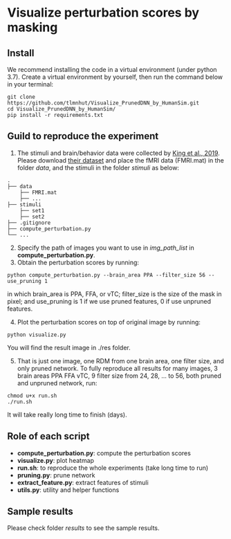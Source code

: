 # Visualize perturbation scores by masking

## Install
We recommend installing the code in a virtual environment (under python 3.7). Create a virtual environment by yourself,
then run the command below in your terminal:

    git clone https://github.com/tlmnhut/Visualize_PrunedDNN_by_HumanSim.git
    cd Visualize_PrunedDNN_by_HumanSim/
    pip install -r requirements.txt

## Guild to reproduce the experiment
1. The stimuli and brain/behavior data were collected by [King et al., 2019](https://www.sciencedirect.com/science/article/pii/S1053811919303702).
Please download [their dataset](https://osf.io/ma2rj/) and place the fMRI data (FMRI.mat) in the folder *data*, and the
stimuli in the folder *stimuli* as below:

```
.
├── data
    ├── FMRI.mat
    ├── ...
├── stimuli
    ├── set1
    ├── set2
├── .gitignore
├── compute_perturbation.py
└── ...
```

2. Specify the path of images you want to use in *img_path_list* in **compute_perturbation.py**.
3. Obtain the perturbation scores by running:

```
python compute_perturbation.py --brain_area PPA --filter_size 56 --use_pruning 1
```

in which brain_area is PPA, FFA, or vTC; filter_size is the size of the mask in pixel; and use_pruning is 1 if we 
use pruned features, 0 if use unpruned features.

4. Plot the perturbation scores on top of original image by running:

```
python visualize.py
```
    
You will find the result image in ./res folder.

5. That is just one image, one RDM from one brain area, one filter size, and only pruned network. To fully reproduce
all results for many images, 3 brain areas PPA FFA vTC, 9 filter size from 24, 28, ... to 56, both pruned and unpruned
network, run:

```
chmod u+x run.sh
./run.sh
```


It will take really long time to finish (days).

## Role of each script

- **compute_perturbation.py**: compute the perturbation scores
- **visualize.py**: plot heatmap
- **run.sh**: to reproduce the whole experiments (take long time to run)
- **pruning.py**: prune network
- **extract_feature.py**: extract features of stimuli
- **utils.py**: utility and helper functions

## Sample results

Please check folder *results* to see the sample results.
